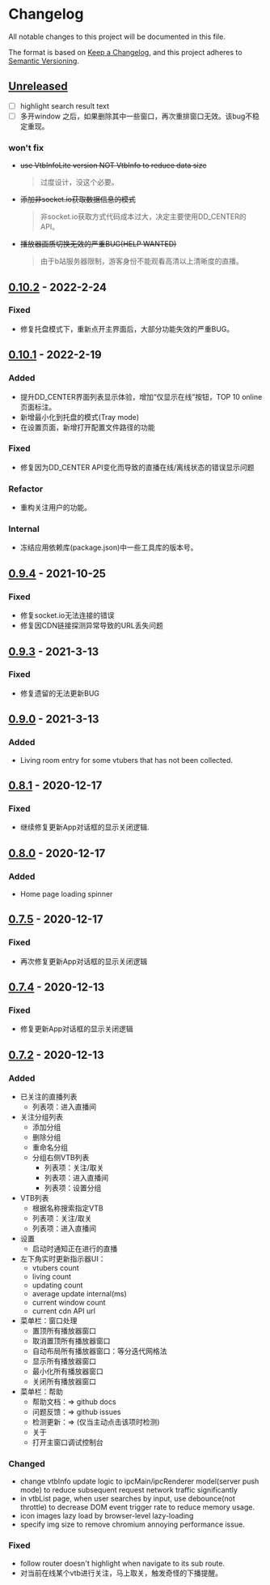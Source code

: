 # Changelog
All notable changes to this project will be documented in this file.

The format is based on [Keep a Changelog](https://keepachangelog.com/en/1.0.0/),
and this project adheres to [Semantic Versioning](https://semver.org/spec/v2.0.0.html).

## [Unreleased]

- [ ] highlight search result text
- [ ] 多开window 之后，如果删除其中一些窗口，再次重排窗口无效。该bug不稳定重现。

### won't fix
- ~~use VtbInfoLite version NOT VtbInfo to reduce data size~~
  > 过度设计，没这个必要。
- ~~添加非socket.io获取数据信息的模式~~
  > 非socket.io获取方式代码成本过大，决定主要使用DD_CENTER的API。
- ~~播放器画质切换无效的严重BUG(HELP WANTED)~~
  > 由于b站服务器限制，游客身份不能观看高清以上清晰度的直播。
  
## [0.10.2] - 2022-2-24
### Fixed
- 修复托盘模式下，重新点开主界面后，大部分功能失效的严重BUG。

## [0.10.1] - 2022-2-19
### Added
- 提升DD_CENTER界面列表显示体验，增加“仅显示在线”按钮，TOP 10 online 页面标注。
- 新增最小化到托盘的模式(Tray mode)
- 在设置页面，新增打开配置文件路径的功能

### Fixed
- 修复因为DD_CENTER API变化而导致的直播在线/离线状态的错误显示问题

### Refactor
- 重构关注用户的功能。

### Internal
- 冻结应用依赖库(package.json)中一些工具库的版本号。

## [0.9.4] - 2021-10-25
### Fixed
- 修复socket.io无法连接的错误
- 修复因CDN链接探测异常导致的URL丢失问题

## [0.9.3] - 2021-3-13
### Fixed
- 修复遗留的无法更新BUG

## [0.9.0] - 2021-3-13
### Added
- Living room entry for some vtubers that has not been collected.

## [0.8.1] - 2020-12-17
### Fixed
- 继续修复更新App对话框的显示关闭逻辑.

## [0.8.0] - 2020-12-17
### Added
- Home page loading spinner

## [0.7.5] - 2020-12-17
### Fixed
- 再次修复更新App对话框的显示关闭逻辑

## [0.7.4] - 2020-12-13
### Fixed
- 修复更新App对话框的显示关闭逻辑

## [0.7.2] - 2020-12-13
### Added
- 已关注的直播列表
  - 列表项：进入直播间
- 关注分组列表
  - 添加分组
  - 删除分组
  - 重命名分组
  - 分组右侧VTB列表
    - 列表项：关注/取关
    - 列表项：进入直播间
    - 列表项：设置分组
- VTB列表
  - 根据名称搜索指定VTB
  - 列表项：关注/取关
  - 列表项：进入直播间
- 设置
  - 启动时通知正在进行的直播
- 左下角实时更新指示器UI：
  - vtubers count
  - living count
  - updating count
  - average update internal(ms)
  - current window count
  - current cdn API url
- 菜单栏：窗口处理
  - 置顶所有播放器窗口
  - 取消置顶所有播放器窗口
  - 自动布局所有播放器窗口：等分迭代网格法
  - 显示所有播放器窗口
  - 最小化所有播放器窗口
  - 关闭所有播放器窗口
- 菜单栏：帮助
  - 帮助文档：=> github docs
  - 问题反馈：=> github issues
  - 检测更新：=> (仅当主动点击该项时检测)
  - 关于
  - 打开主窗口调试控制台

### Changed
- change vtbInfo update logic to ipcMain/ipcRenderer model(server push mode) to
  reduce subsequent request network traffic significantly
- in vtbList page, when user searches by input, use debounce(not throttle) to decrease DOM event trigger rate to reduce memory usage.
- icon images lazy load by browser-level lazy-loading
- specify img size to remove chromium annoying performance issue.

### Fixed
- follow router doesn't highlight when navigate to its sub route.
- 对当前在线某个vtb进行关注，马上取关，触发奇怪的下播提醒。

[Unreleased]: https://github.com/wdpm/bilibili-dd-monitor/compare/v0.10.2...HEAD
[0.10.2]: https://github.com/wdpm/bilibili-dd-monitor/releases/tag/v0.10.2
[0.10.1]: https://github.com/wdpm/bilibili-dd-monitor/releases/tag/v0.10.1
[0.9.4]: https://github.com/wdpm/bilibili-dd-monitor/releases/tag/v0.9.4
[0.9.3]: https://github.com/wdpm/bilibili-dd-monitor/releases/tag/v0.9.3
[0.9.0]: https://github.com/wdpm/bilibili-dd-monitor/releases/tag/v0.9.0
[0.8.1]: https://github.com/wdpm/bilibili-dd-monitor/releases/tag/v0.8.1
[0.8.0]: https://github.com/wdpm/bilibili-dd-monitor/releases/tag/v0.8.0
[0.7.5]: https://github.com/wdpm/bilibili-dd-monitor/releases/tag/v0.7.5
[0.7.4]: https://github.com/wdpm/bilibili-dd-monitor/releases/tag/v0.7.4
[0.7.2]: https://github.com/wdpm/bilibili-dd-monitor/releases/tag/v0.7.2
